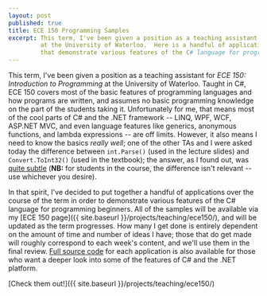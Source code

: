 ```yaml
---
layout: post
published: true
title: ECE 150 Programming Samples
excerpt: This term, I've been given a position as a teaching assistant for ECE 150
         at the University of Waterloo.  Here is a handful of applications
         that demonstrate various features of the C# language for programming beginners.
---
```


This term, I've been given a position as a teaching assistant for *ECE 150: Introduction to Programming* at the University
of Waterloo. Taught in C#, ECE 150 covers most of the basic features of programming languages and how programs are
written, and assumes no basic programming knowledge on the part of the students taking it. Unfortunately for me, that
means most of the cool parts of C# and the .NET framework -- LINQ, WPF, WCF, ASP.NET MVC, and even language features like
generics, anonymous functions, and lambda expressions -- are off limits. However, it also means I need to know the basics
*really well*; one of the other TAs and I were asked today the difference between `int.Parse()` (used in the lecture
slides) and `Convert.ToInt32()` (used in the textbook); the answer, as I found out, was <a title="Performance Profiling
Parse vs. TryParse vs. ConvertTo" href="http://blogs.msdn.com/ianhu/archive/2005/12/19/505702.aspx">quite subtle</a>
(**NB:** for students in the course, the difference isn't relevant -- use whichever you desire).

In that spirit, I've decided to put together a handful of applications over the course of the term in order to
demonstrate various features of the C# language for programming beginners. All of the samples will be available via my
[ECE 150 page]({{ site.baseurl }}/projects/teaching/ece150/), and will be updated as the term
progresses. How many I get done is entirely dependent on the amount of time and number of ideas I have; those that do
get made will roughly correspond to each week's content, and we'll use them in the final review.
[Full source code](https://github.com/ndrarmstrong/ece150) for each application is also available
for those who want a deeper look into some of the features of C# and the .NET platform.

[Check them out!]({{ site.baseurl }}/projects/teaching/ece150/)
